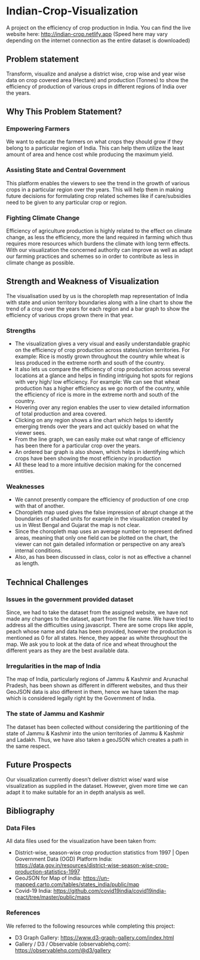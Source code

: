 # Indian-Crop-Visualization

A project on the efficiency of crop production in India.
You can find the live website here: http://indian-crop.netlify.app (Speed here may vary depending on the internet connection as the entire dataset is downloaded)

## Problem statement

Transform, visualize and analyse a district wise, crop wise and year wise data on crop covered area (Hectare) and production (Tonnes) to show the efficiency of production of various crops in different regions of India over the years.

## Why This Problem Statement?

### Empowering Farmers

We want to educate the farmers on what crops they should grow if they belong to a particular region of India. This can help them utilize the least amount of area and hence cost while producing the maximum yield.

### Assisting State and Central Government

This platform enables the viewers to see the trend in the growth of various crops in a particular region over the years. This will help them in making future decisions for formulating crop related schemes like if care/subsidies need to be given to any particular crop or region.

### Fighting Climate Change

Efficiency of agriculture production is highly related to the effect on climate change, as less the efficiency, more the land required in farming which thus requires more resources which burdens the climate with long term effects. With our visualization the concerned authority can improve as well as adapt our farming practices and schemes so in order to contribute as less in climate change as possible.

## Strength and Weakness of Visualization

The visualisation used by us is the choropleth map representation of India with state and union territory boundaries along with a line chart to show the trend of a crop over the years for each region and a bar graph to show the efficiency of various crops grown there in that year.

### Strengths

- The visualization gives a very visual and easily understandable graphic on the efficiency of crop production across states/union territories. For example: Rice is mostly grown throughout the country while wheat is less produced in the extreme north and south of the country.
- It also lets us compare the efficiency of crop production across several locations at a glance and helps in finding intriguing hot spots for regions with very high/ low efficiency. For example: We can see that wheat production has a higher efficiency as we go north of the country, while the efficiency of rice is more in the extreme north and south of the country.
- Hovering over any region enables the user to view detailed information of total production and area covered.
- Clicking on any region shows a line chart which helps to identify emerging trends over the years and act quickly based on what the viewer sees.
- From the line graph, we can easily make out what range of efficiency has been there for a particular crop over the years.
- An ordered bar graph is also shown, which helps in identifying which crops have been showing the most efficiency in production
- All these lead to a more intuitive decision making for the concerned entities.

### Weaknesses

- We cannot presently compare the efficiency of production of one crop with that of another.
- Choropleth map used gives the false impression of abrupt change at the boundaries of shaded units for example in the visualization created by us in West Bengal and Gujarat the map is not clear.
- Since the choropleth map uses an average number to represent defined areas, meaning that only one field can be plotted on the chart, the viewer can not gain detailed information or perspective on any area’s internal conditions.
- Also, as has been discussed in class, color is not as effective a channel as length.

## Technical Challenges

### Issues in the government provided dataset

Since, we had to take the dataset from the assigned website, we have not made any changes to the dataset, apart from the file name. We have tried to address all the difficulties using javascript. There are some crops like apple, peach whose name and data has been provided, however the production is mentioned as 0 for all states. Hence, they appear as white throughout the map. We ask you to look at the data of rice and wheat throughout the different years as they are the best available data.

### Irregularities in the map of India

The map of India, particularly regions of Jammu & Kashmir and Arunachal Pradesh, has been shown as different in different websites, and thus their GeoJSON data is also different in them, hence we have taken the map which is considered legally right by the Government of India.

### The state of Jammu and Kashmir

The dataset has been collected without considering the partitioning of the state of Jammu & Kashmir into the union territories of Jammu & Kashmir and Ladakh. Thus, we have also taken a geoJSON which creates a path in the same respect.

## Future Prospects

Our visualization currently doesn’t deliver district wise/ ward wise visualization as supplied in the dataset. However, given more time we can adapt it to make suitable for an in depth analysis as well.

## Bibliography

### Data Files

All data files used for the visualization have been taken from:

- District-wise, season-wise crop production statistics from 1997 | Open Government Data (OGD) Platform India: https://data.gov.in/resources/district-wise-season-wise-crop-production-statistics-1997
- GeoJSON for Map of India: https://un-mapped.carto.com/tables/states_india/public/map
- Covid-19 India: https://github.com/covid19india/covid19india-react/tree/master/public/maps

### References

We referred to the following resources while completing this project:

- D3 Graph Gallery: https://www.d3-graph-gallery.com/index.html
- Gallery / D3 / Observable (observablehq.com): https://observablehq.com/@d3/gallery
